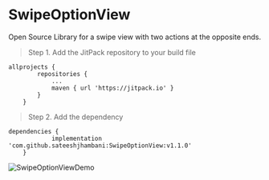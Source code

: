 # SwipeOptionView
Open Source Library for a swipe view with two actions at the opposite ends.

> Step 1. Add the JitPack repository to your build file

```Gradle (root)
allprojects {
		repositories {
			...
			maven { url 'https://jitpack.io' }
		}
	}
  ```
  
> Step 2. Add the dependency
```Gradle (app)
dependencies {
	        implementation 'com.github.sateeshjhambani:SwipeOptionView:v1.1.0'
	}
  ```

![SwipeOptionViewDemo](https://user-images.githubusercontent.com/60574717/191352404-61022dc4-58b2-4e8a-97a3-9a78544ff890.gif)

